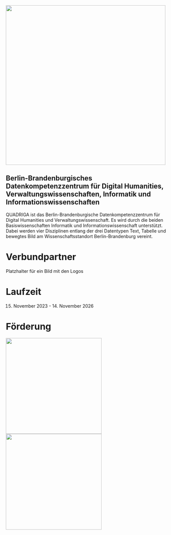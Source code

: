 <img src="https://github.com/quadriga-dk/quadriga-dk.github.io/assets/166709081/5c12adcd-43c0-4f45-908b-a83dd00af81f" width="500">

## Berlin-Brandenburgisches Datenkompetenzzentrum für Digital Humanities, Verwaltungswissenschaften, Informatik und Informationswissenschaften
QUADRIGA ist das Berlin-Brandenburgische Datenkompetenzzentrum für Digital Humanities und Verwaltungswissenschaft. Es wird durch die beiden Basiswissenschaften Informatik und Informationswissenschaft unterstützt. Dabei werden vier Disziplinen entlang der drei Datentypen Text, Tabelle und bewegtes Bild am Wissenschaftsstandort Berlin-Brandenburg vereint.

# Verbundpartner
Platzhalter für ein Bild mit den Logos

# Laufzeit
15. November 2023 -  14. November 2026

# Förderung 
<img src="https://github.com/quadriga-dk/quadriga-dk.github.io/assets/166709081/c955bdf2-4ff6-4d91-bb9d-16cd8aff4e06" width="300">

<img src="https://github.com/quadriga-dk/quadriga-dk.github.io/assets/166709081/6871f9d6-a1d7-41c1-8f37-7242ee8cac73" width="300">




